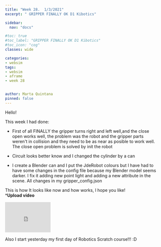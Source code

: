 ```yaml
---
title: "Week 28.  1/3/2021"
excerpt: " GRIPPER FINALLY OK D1 Kibotics"

sidebar:
  nav: "docs"

#toc: true
#toc_label: "GRIPPER FINALLY OK D1 Kibotics"
#toc_icon: "cog"
classes: wide

categories:
- websim
tags:
- websim
- aframe
- week 28

    
author: Marta Quintana
pinned: false
---
```


Hello! 

This week I had done:
- First of all FINALLY the gripper turns right and left well,and the close open works well, the problem was the robot and the gripper parts weren't in collision and they need to be as near as posible to work well.
The close open problem is solved by init the robot 

- Circuit looks better know and I changed the cylinder by a can

- I create a Blender can and I put the JdeRobot colours but I have had to have some changes in the config file because my Blender model seems darker. 
 I fix it adding new point light and adding a new attribute in the scene. All changes in my gripper_config.json

This is how It looks like now and how works, I hope you like!  
***Upload vídeo**
<iframe width="150" height="100" src="https://youtube.com/embed/w5plHB_4G7Y" frameborder="0" allow="autoplay; encrypted-media" allowfullscreen></iframe>

Also I start yesterday my first day of Robotics Scratch course!!! :D
